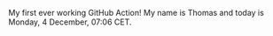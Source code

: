 My first ever working GitHub Action!
My name is Thomas and today is Monday, 4 December, 07:06 CET. 
